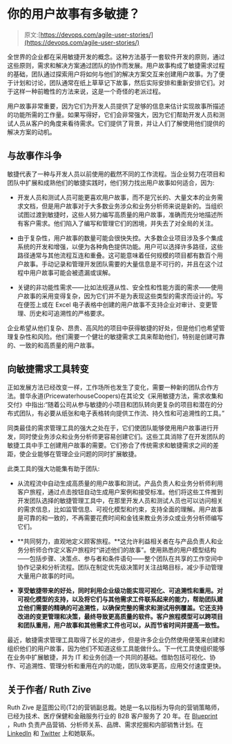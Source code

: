 # 你的用户故事有多敏捷？

> 原文:[https://devops.com/agile-user-stories/](https://devops.com/agile-user-stories/)

全世界的企业都在采用敏捷开发的概念。这种方法基于一套软件开发的原则，通过这些原则，需求和解决方案通过团队的协作而发展。用户故事构成了敏捷需求过程的基础，团队通过探索用户将如何与他们的解决方案交互来创建用户故事。为了便于计划和讨论，团队通常在纸上草草记下故事，然后实际安排和重新安排它们。对于这样一种前瞻性的方法来说，这是一个奇怪的老派过程。

用户故事非常重要，因为它们为开发人员提供了足够的信息来估计实现故事所描述的功能所需的工作量。如果写得好，它们会非常强大，因为它们帮助开发人员和测试人员从客户的角度来看待需求。它们提供了背景，并让人们了解使用他们提供的解决方案的动机。

## 与故事作斗争

敏捷代表了一种与开发人员以前使用的截然不同的工作流程。当企业努力在项目和团队中扩展和成熟他们的敏捷实践时，他们努力找出用户故事如何适合，因为:

*   开发人员和测试人员可能更喜欢用户故事，而不是冗长的、大量文本的业务需求文档，但是用户故事对于大多数业务涉众和业务分析师来说是新的。当组织试图过渡到敏捷时，这些人努力编写高质量的用户故事，准确而充分地描述所有客户需求。他们陷入了编写和管理它们的困境，并失去了对全局的关注。

*   由于复杂性，用户故事的数量可能会很快失控。大多数企业项目涉及多个集成系统的开发和增强，以便为各种角色提供功能。用户可以选择许多路径，这些路径通常与其他流程互连和重叠。这可能意味着任何规模的项目都有数百个用户故事。手动记录和管理开发团队需要的大量信息是不可行的，并且在这个过程中用户故事可能会被遗漏或误解。

*   关键的非功能性需求——比如法规遵从性、安全性和性能方面的需求——使用户故事的采用变得复杂，因为它们并不是为表现这些类型的需求而设计的。写在便签上或在 Excel 电子表格中创建的用户故事不支持企业对审计、变更管理、历史和可追溯性的严格要求。

企业希望从他们复杂、昂贵、高风险的项目中获得敏捷的好处，但是他们也希望管理复杂性和风险。他们需要一个健壮的敏捷需求工具来帮助他们，特别是创建可靠的、一致的和高质量的用户故事。

## 向敏捷需求工具转变

正如发展方法已经改变一样，工作场所也发生了变化，需要一种新的团队合作方法。普华永道(PricewaterhouseCoopers)在其论文《采用敏捷方法，需求收集和交付》中指出:“随着公司从参与敏捷的小项目和团队转向更复杂的项目和潜在的分布式团队，有必要从纸张和电子表格转向提供工作流、持久性和可追溯性的工具。”

同类最佳的需求管理工具的强大之处在于，它们使团队能够使用用户故事进行开发，同时使业务涉众和业务分析师更容易创建它们。这些工具消除了在开发团队的敏捷工具中手工创建用户故事的需要。它们弥合了传统需求和敏捷需求之间的差距，使企业能够在管理企业问题的同时扩展敏捷。

此类工具的强大功能集有助于团队:

*   从流程流中自动生成高质量的用户故事和测试。产品负责人和业务分析师利用客户旅程，通过点击按钮自动生成用户案例和接受标准。他们将这些工件推到开发团队选择的敏捷管理工具中，在那里开发人员和测试人员也可以访问相关的需求信息，比如监管信息、可视化模型和约束，支持全面的理解。用户故事是可靠的和一致的，不再需要花费时间和金钱来教业务涉众或业务分析师编写它们。

*   **共同努力，直观地定义顾客旅程。**这允许利益相关者在与产品负责人和业务分析师合作定义客户旅程时“讲述他们的故事”。使用熟悉的用户模型结构——包括步骤、决策点、参与者和条件语句——整个团队在共享的工作空间中协作记录和分析流程。团队在制定优先级决策时关注战略目标，减少手动管理大量用户故事的时间。

*   **享受敏捷带来的好处，同时利用企业级功能实现可视化、可追溯性和重用。对可视化模型的支持，以及将它们与其他需求工件联系起来的能力，帮助团队建立他们需要的精确的可追溯性，以确保完整的需求和测试用例覆盖。它还支持改进的变更管理和决策，最终导致更高质量的软件。客户旅程模型可以跨项目和团队重用，用户故事和其他需求工件也可以，从而节省时间并提高一致性。**

最近，敏捷需求管理工具取得了长足的进步，但是许多企业仍然使用便笺来创建和组织他们的用户故事，因为他们不知道这些工具能做什么。下一代工具使组织能够在业务中扩展敏捷，并为 IT 和业务创造一个共同的基础。借助包括可视化、协作、可追溯性、管理分析和重用在内的功能，团队效率更高，应用交付速度更快。

## 关于作者/ Ruth Zive

Ruth Zive 是蓝图公司(T2)的营销副总裁。她是一名以指标为导向的营销策略师，已经为技术、医疗保健和金融服务行业的 B2B 客户服务了 20 年。在 [Blueprint](http://www.blueprintsys.com/storyteller/?utm_medium=referral&utm_source=infoq&utm_campaign=npi) ，Ruth 负责产品营销、分析师关系、品牌、需求挖掘和内部销售计划。在 [LinkedIn](https://www.linkedin.com/company/blueprint-software-systems) 和 [Twitter](https://twitter.com/rzive) 上和她联系。